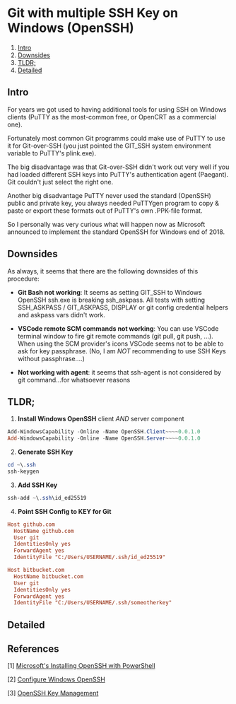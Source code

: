 # Git with multiple SSH Key on Windows (OpenSSH)

1. [Intro](#intro)
2. [Downsides](#downsides)
3. [TLDR;](#tldr;)
4. [Detailed](#detailed)

## Intro

For years we got used to having additional tools for using SSH on Windows clients (PuTTY as the most-common free, or OpenCRT as a commercial one).

Fortunately most common Git programms could make use of PuTTY to use it for Git-over-SSH (you just pointed the GIT_SSH system environment variable to PuTTY's plink.exe).

The big disadvantage was that Git-over-SSH didn't work out very well if you had loaded different SSH keys into PuTTY's authentication agent (Paegant). Git couldn't just select the right one.

Another big disadvantage PuTTY never used the standard (OpenSSH) public and private key, you always needed PuTTYgen program to copy & paste or export these formats out of PuTTY's own .PPK-file format.

So I personally was very curious what will happen now as Microsoft announced to implement the standard OpenSSH for Windows end of 2018.

## Downsides

As always, it seems that there are the following downsides of this procedure:

* __Git Bash not working__: It seems as setting GIT_SSH to Windows OpenSSH ssh.exe is breaking ssh_askpass. All tests with setting SSH_ASKPASS / GIT_ASKPASS, DISPLAY or git config credential helpers and askpass vars didn't work.

* __VSCode remote SCM commands not working__: You can use VSCode terminal window to fire git remote commands (git pull, git push, ...). When using the SCM provider's icons VSCode seems not to be able to ask for key passphrase. (No, I am _NOT_ recommending to use SSH Keys without passphrase....)

* __Not working with agent__: it seems that ssh-agent is not considered by git command...for whatsoever reasons

## TLDR;

1. __Install Windows OpenSSH__ client _AND_ server component

```powershell
Add-WindowsCapability -Online -Name OpenSSH.Client~~~~0.0.1.0
Add-WindowsCapability -Online -Name OpenSSH.Server~~~~0.0.1.0
```

2. __Generate SSH Key__

```powershell
cd ~\.ssh
ssh-keygen
```

3. __Add SSH Key__

```powershell
ssh-add ~\.ssh\id_ed25519
```

4. __Point SSH Config to KEY for Git__

```ini
Host github.com
  HostName github.com
  User git
  IdentitiesOnly yes
  ForwardAgent yes
  IdentityFile "C:/Users/USERNAME/.ssh/id_ed25519"

Host bitbucket.com
  HostName bitbucket.com
  User git
  IdentitiesOnly yes
  ForwardAgent yes
  IdentityFile "C:/Users/USERNAME/.ssh/someotherkey"
```

## Detailed

## References

[1] [Microsoft's Installing OpenSSH with PowerShell](https://docs.microsoft.com/de-de/windows-server/administration/openssh/openssh_install_firstuse)

[2] [Configure Windows OpenSSH](https://docs.microsoft.com/de-de/windows-server/administration/openssh/openssh_server_configuration)

[3] [OpenSSH Key Management](https://docs.microsoft.com/de-de/windows-server/administration/openssh/openssh_keymanagement)
